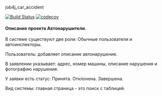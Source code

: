 job4j_car_accident

[![Build Status](https://app.travis-ci.com/NikolayPol/job4j_car_accident.svg?branch=master)](https://app.travis-ci.com/NikolayPol/job4j_car_accident)
[![codecov](https://codecov.io/gh/NikolayPol/job4j_car_accident/branch/master/graph/badge.svg?token=REGC1CP4AX)](https://codecov.io/gh/NikolayPol/job4j_car_accident)

#### Описание проекта Автонарушители.

В системе существуют две роли: Обычные пользователи и автоинспекторы.

Пользователь: добавляет описание автонарушение.

В заявлении указывает: адрес, номер машины, описание нарушения и фотографию нарушения.

У заявки есть статус: Принята. Отклонена. Завершена.

Вид системы: главная страница - это поиск с таблицей.